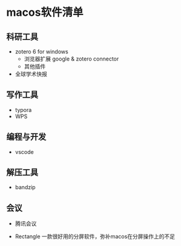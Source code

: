 # macos软件清单
## 科研工具

+ zotero 6 for windows
    + 浏览器扩展 google & zotero connector
    + 其他插件
+  全球学术快报

## 写作工具

+ typora
+ WPS

## 编程与开发

+ vscode

## 解压工具

+ bandzip

## 会议

+ 腾讯会议

+ Rectangle  一款很好用的分屏软件，弥补macos在分屏操作上的不足

